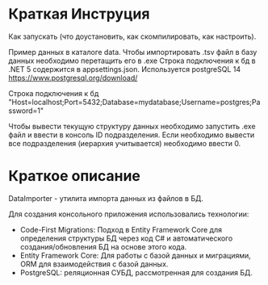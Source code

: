 # Краткая Инструция
Как запускать (что доустановить, как скомпилировать, как настроить).

Пример данных в каталоге data.
Чтобы импортировать .tsv файл в базу данных необходимо перетащить его в .exe
Строка подключения к бд в .NET 5 содержится в appsettings.json. Используется postgreSQL 14 https://www.postgresql.org/download/

Строка подключения к бд "Host=localhost;Port=5432;Database=mydatabase;Username=postgres;Password=1"

Чтобы вывести текущую структуру данных необходимо запустить .exe файл и ввести в консоль ID подразделения. Если необходимо вывести все подразделения (иерархия учитывается) необходимо ввести 0.

# Краткое описание
DataImporter - утилита импорта данных из файлов в БД.

Для создания консольного приложения использовались технологии:

- Code-First Migrations: Подход в Entity Framework Core для определения структуры БД через код C# и автоматического создания/обновления БД на основе этого кода.
- Entity Framework Core: Для работы с базой данных и миграциями, ORM для взаимодействия с базой данных.
- PostgreSQL: реляционная СУБД, рассмотренная для создания БД.